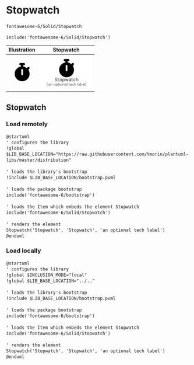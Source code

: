 # Stopwatch


```text
fontawesome-6/Solid/Stopwatch
```

```text
include('fontawesome-6/Solid/Stopwatch')
```



| Illustration | Stopwatch |
| :---: | :---: |
| ![illustration for Illustration](../../fontawesome-6/Solid/Stopwatch.png) | ![illustration for Stopwatch](../../fontawesome-6/Solid/Stopwatch.Local.png) |




## Stopwatch

### Load remotely
```plantuml
@startuml
' configures the library
!global $LIB_BASE_LOCATION="https://raw.githubusercontent.com/tmorin/plantuml-libs/master/distribution"

' loads the library's bootstrap
!include $LIB_BASE_LOCATION/bootstrap.puml

' loads the package bootstrap
include('fontawesome-6/bootstrap')

' loads the Item which embeds the element Stopwatch
include('fontawesome-6/Solid/Stopwatch')

' renders the element
Stopwatch('Stopwatch', 'Stopwatch', 'an optional tech label')
@enduml
```

### Load locally
```plantuml
@startuml
' configures the library
!global $INCLUSION_MODE="local"
!global $LIB_BASE_LOCATION="../.."

' loads the library's bootstrap
!include $LIB_BASE_LOCATION/bootstrap.puml

' loads the package bootstrap
include('fontawesome-6/bootstrap')

' loads the Item which embeds the element Stopwatch
include('fontawesome-6/Solid/Stopwatch')

' renders the element
Stopwatch('Stopwatch', 'Stopwatch', 'an optional tech label')
@enduml
```

